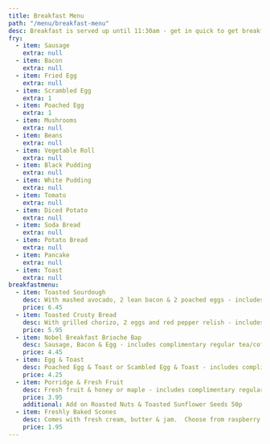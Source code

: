 ```yaml
---
title: Breakfast Menu
path: "/menu/breakfast-menu"
desc: Breakfast is served up until 11:30am - get in quick to get breakfast at the cheaper price.  If you do not fancy having a fry, we have some great alternatives too.
fry:
  - item: Sausage
    extra: null
  - item: Bacon
    extra: null
  - item: Fried Egg
    extra: null
  - item: Scrambled Egg
    extra: 1
  - item: Poached Egg
    extra: 1
  - item: Mushrooms
    extra: null
  - item: Beans
    extra: null
  - item: Vegetable Roll
    extra: null
  - item: Black Pudding
    extra: null
  - item: White Pudding
    extra: null
  - item: Tomato
    extra: null
  - item: Diced Potato
    extra: null
  - item: Soda Bread
    extra: null
  - item: Potato Bread
    extra: null
  - item: Pancake
    extra: null
  - item: Toast
    extra: null
breakfastmenu:
  - item: Toasted Sourdough
    desc: With mashed avocado, 2 lean bacon & 2 poached eggs - includes complimentary regular tea/coffee
    price: 6.45
  - item: Toasted Crusty Bread
    desc: With grilled chorizo, 2 eggs and red pepper relish - includes complimentary regular tea/coffee
    price: 5.95
  - item: Nobel Breakfast Brioche Bap
    desc: Sausage, Bacon & Egg - includes complimentary regular tea/coffee
    price: 4.45
  - item: Egg & Toast
    desc: Poached Egg & Toast or Scambled Egg & Toast - includes complimentary regular tea/coffee
    price: 4.25
  - item: Porridge & Fresh Fruit
    desc: Fresh fruit & honey or maple - includes complimentary regular tea/coffee
    price: 3.95
    additional: Add on Roasted Nuts & Toasted Sunflower Seeds 50p
  - item: Freshly Baked Scones
    desc: Comes with fresh cream, butter & jam.  Choose from raspberry & white chocolate, cherry, fruit or plain
    price: 1.95
---
```

